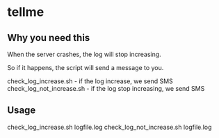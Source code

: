 tellme
======


Why you need this
------

When the server crashes, the log will stop increasing.

So if it happens, the script will send a message to you.

check_log_increase.sh - if the log increase, we send SMS
check_log_not_increase.sh - if the log stop increasing, we send SMS

Usage
------
check_log_increase.sh logfile.log
check_log_not_increase.sh logfile.log
